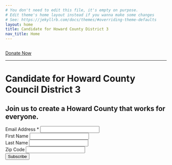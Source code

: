 ```yaml
---
# You don't need to edit this file, it's empty on purpose.
# Edit theme's home layout instead if you wanna make some changes
# See: https://jekyllrb.com/docs/themes/#overriding-theme-defaults
layout: home
title: Candidate for Howard County District 3
nav_title: Home
---
```


<div class="col-6">
    <img src="{{site.url}}/assets/images/christiana.jpg" alt="">
    <p><a href="{{site.donate_url}}" class="button button--full">Donate Now</a></p>
    <hr class="hide-palm">
</div>
<div class="col-6">
    <h1>Candidate for Howard County Council District 3</h1>
    <h2>Join us to create a Howard County that works for everyone.</h2>
    <!-- Begin MailChimp Signup Form -->
    <form action="//christianarigby.us15.list-manage.com/subscribe/post?u=423aa8921c5fb3c05abbed14b&amp;id=00b08d67e1" method="post" id="mc-embedded-subscribe-form" name="mc-embedded-subscribe-form" class="validate" target="_blank" novalidate autocomplete="off">
        <div id="mc_embed_signup_scroll">
            <div class="mc-field-group">
                <label for="mce-EMAIL">Email Address  <span class="asterisk">*</span></label>
                <input type="email" value="" name="EMAIL" class="required email" id="mce-EMAIL">
            </div>
            <div class="mc-field-group">
                <label for="mce-FNAME">First Name</label>
                <input type="text" value="" name="FNAME" class="" id="mce-FNAME">
            </div>
            <div class="mc-field-group">
                <label for="mce-LNAME">Last Name </label>
                <input type="text" value="" name="LNAME" class="" id="mce-LNAME">
            </div>
            <div class="mc-field-group">
                <label for="mce-MMERGE3">Zip Code </label>
                <input type="text" value="" name="MMERGE3" class="" id="mce-MMERGE3">
            </div>
            <div id="mce-responses" class="clear">
                <div class="response" id="mce-error-response" style="display:none"></div>
                <div class="response" id="mce-success-response" style="display:none"></div>
            </div>
            <!-- real people should not fill this in and expect good things - do not remove this or risk form bot signups-->
            <div style="position: absolute; left: -5000px;" aria-hidden="true"><input type="text" name="b_423aa8921c5fb3c05abbed14b_00b08d67e1" tabindex="-1" value=""></div>
            <button name="subscribe" id="mc-embedded-subscribe" class="button">Subscribe</button>
        </div>
    </form>
    <!--End mc_embed_signup-->
</div>


